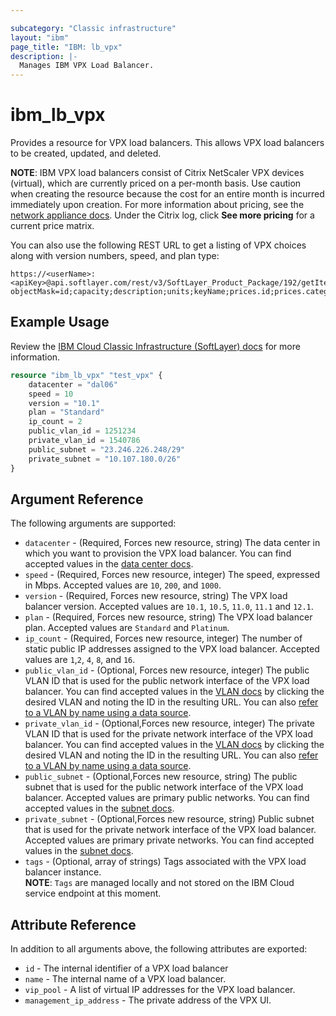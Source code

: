 ```yaml
---

subcategory: "Classic infrastructure"
layout: "ibm"
page_title: "IBM: lb_vpx"
description: |-
  Manages IBM VPX Load Balancer.
---
```


# ibm\_lb_vpx

Provides a resource for VPX load balancers. This allows VPX load balancers to be created, updated, and deleted.  

**NOTE**: IBM VPX load balancers consist of Citrix NetScaler VPX devices (virtual), which are currently priced on a per-month basis. Use caution when creating the resource because the cost for an entire month is incurred immediately upon creation. For more information about pricing, see the [network appliance docs](http://www.softlayer.com/network-appliances). Under the Citrix log, click **See more pricing** for a current price matrix.

You can also use the following REST URL to get a listing of VPX choices along with version numbers, speed, and plan type:

```
https://<userName>:<apiKey>@api.softlayer.com/rest/v3/SoftLayer_Product_Package/192/getItems.json?objectMask=id;capacity;description;units;keyName;prices.id;prices.categories.id;prices.categories.name
```

## Example Usage

Review the [IBM Cloud Classic Infrastructure (SoftLayer) docs](http://sldn.softlayer.com/reference/datatypes/SoftLayer_Network_Application_Delivery_Controller) for more information.

```terraform
resource "ibm_lb_vpx" "test_vpx" {
    datacenter = "dal06"
    speed = 10
    version = "10.1"
    plan = "Standard"
    ip_count = 2
    public_vlan_id = 1251234
    private_vlan_id = 1540786
    public_subnet = "23.246.226.248/29"
    private_subnet = "10.107.180.0/26"
}
```

## Argument Reference

The following arguments are supported:

* `datacenter` - (Required, Forces new resource, string) The data center in which you want to provision the VPX load balancer. You can find accepted values in the [data center docs](http://www.softlayer.com/data-centers).
* `speed` - (Required, Forces new resource, integer) The speed, expressed in Mbps. Accepted values are `10`, `200`, and `1000`.
* `version` - (Required, Forces new resource, string) The VPX load balancer version. Accepted values are `10.1`, `10.5`, `11.0`, `11.1` and `12.1`.
* `plan` - (Required, Forces new resource, string) The VPX load balancer plan. Accepted values are `Standard` and `Platinum`.
* `ip_count` - (Required, Forces new resource, integer) The number of static public IP addresses assigned to the VPX load balancer. Accepted values are `1`,`2`, `4`, `8`, and `16`.
* `public_vlan_id` - (Optional, Forces new resource, integer) The public VLAN ID that is used for the public network interface of the VPX load balancer. You can find accepted values in the [VLAN docs](https://cloud.ibm.com/classic/network/vlans) by clicking the desired VLAN and noting the ID in the resulting URL. You can also [refer to a VLAN by name using a data source](https://github.com/IBM-Cloud/terraform-provider-ibm/tree/master/website/docs/d/network_vlan.html.markdown).
* `private_vlan_id` - (Optional,Forces new resource, integer) The private VLAN ID that is used for the private network interface of the VPX load balancer. You can find accepted values in the [VLAN docs](https://cloud.ibm.com/classic/network/vlans) by clicking the desired VLAN and noting the ID in the resulting URL. You can also [refer to a VLAN by name using a data source](https://github.com/IBM-Cloud/terraform-provider-ibm/tree/master/website/docs/d/network_vlan.html.markdown).
* `public_subnet` - (Optional,Forces new resource, string) The public subnet that is used for the public network interface of the VPX load balancer. Accepted values are primary public networks. You can find accepted values in the [subnet docs](https://cloud.ibm.com/classic/network/subnets).
* `private_subnet` - (Optional,Forces new resource, string) Public subnet that is used for the private network interface of the VPX load balancer. Accepted values are primary private networks. You can find accepted values in the [subnet docs](https://cloud.ibm.com/classic/network/subnets).
* `tags` - (Optional, array of strings) Tags associated with the VPX load balancer instance.  
  **NOTE**: `Tags` are managed locally and not stored on the IBM Cloud service endpoint at this moment.

## Attribute Reference

In addition to all arguments above, the following attributes are exported:

* `id` - The internal identifier of a VPX load balancer
* `name` - The internal name of a VPX load balancer.
* `vip_pool` - A list of virtual IP addresses for the VPX load balancer.
* `management_ip_address` - The private address of the VPX UI.
